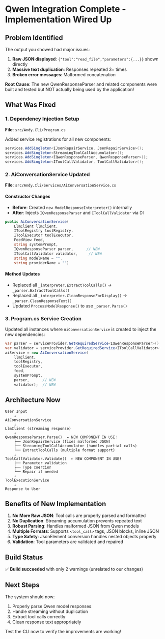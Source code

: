 # Qwen Integration Complete - Implementation Wired Up

## Problem Identified

The output you showed had major issues:
1. **Raw JSON displayed**: `{"tool":"read_file","parameters":{...}}` shown directly
2. **Massive text duplication**: Responses repeated 3+ times
3. **Broken error messages**: Malformed concatenation

**Root Cause**: The new QwenResponseParser and related components were built and tested but NOT actually being used by the application!

## What Was Fixed

### 1. Dependency Injection Setup
**File**: `src/Andy.Cli/Program.cs`

Added service registrations for all new components:
```csharp
services.AddSingleton<IJsonRepairService, JsonRepairService>();
services.AddSingleton<StreamingToolCallAccumulator>();
services.AddSingleton<IQwenResponseParser, QwenResponseParser>();
services.AddSingleton<IToolCallValidator, ToolCallValidator>();
```

### 2. AiConversationService Updated
**File**: `src/Andy.Cli/Services/AiConversationService.cs`

#### Constructor Changes
- **Before**: Created `new ModelResponseInterpreter()` internally
- **After**: Injects `IQwenResponseParser` and `IToolCallValidator` via DI

```csharp
public AiConversationService(
    LlmClient llmClient,
    IToolRegistry toolRegistry,
    IToolExecutor toolExecutor,
    FeedView feed,
    string systemPrompt,
    IQwenResponseParser parser,      // NEW
    IToolCallValidator validator,     // NEW
    string modelName = "",
    string providerName = "")
```

#### Method Updates
- Replaced all `_interpreter.ExtractToolCalls()` → `_parser.ExtractToolCalls()`
- Replaced all `_interpreter.CleanResponseForDisplay()` → `_parser.CleanResponseText()`
- Updated `ProcessModelResponse()` to use `_parser.Parse()`

### 3. Program.cs Service Creation
Updated all instances where `AiConversationService` is created to inject the new dependencies:

```csharp
var parser = serviceProvider.GetRequiredService<IQwenResponseParser>();
var validator = serviceProvider.GetRequiredService<IToolCallValidator>();
aiService = new AiConversationService(
    llmClient,
    toolRegistry,
    toolExecutor,
    feed,
    systemPrompt,
    parser,      // NEW
    validator);  // NEW
```

## Architecture Now

```
User Input
    ↓
AiConversationService
    ↓
LlmClient (streaming response)
    ↓
QwenResponseParser.Parse()  ← NEW COMPONENT IN USE!
    ├── JsonRepairService (fixes malformed JSON)
    ├── StreamingToolCallAccumulator (handles partial calls)
    └── ExtractToolCalls (multiple format support)
    ↓
ToolCallValidator.Validate()  ← NEW COMPONENT IN USE!
    ├── Parameter validation
    ├── Type coercion
    └── Repair if needed
    ↓
ToolExecutionService
    ↓
Response to User
```

## Benefits of New Implementation

1. **No More Raw JSON**: Tool calls are properly parsed and formatted
2. **No Duplication**: Streaming accumulation prevents repeated text
3. **Robust Parsing**: Handles malformed JSON from Qwen models
4. **Multiple Formats**: Supports `<tool_call>` tags, JSON blocks, inline JSON
5. **Type Safety**: JsonElement conversion handles nested objects properly
6. **Validation**: Tool parameters are validated and repaired

## Build Status

✅ **Build succeeded** with only 2 warnings (unrelated to our changes)

## Next Steps

The system should now:
1. Properly parse Qwen model responses
2. Handle streaming without duplication
3. Extract tool calls correctly
4. Clean response text appropriately

Test the CLI now to verify the improvements are working!